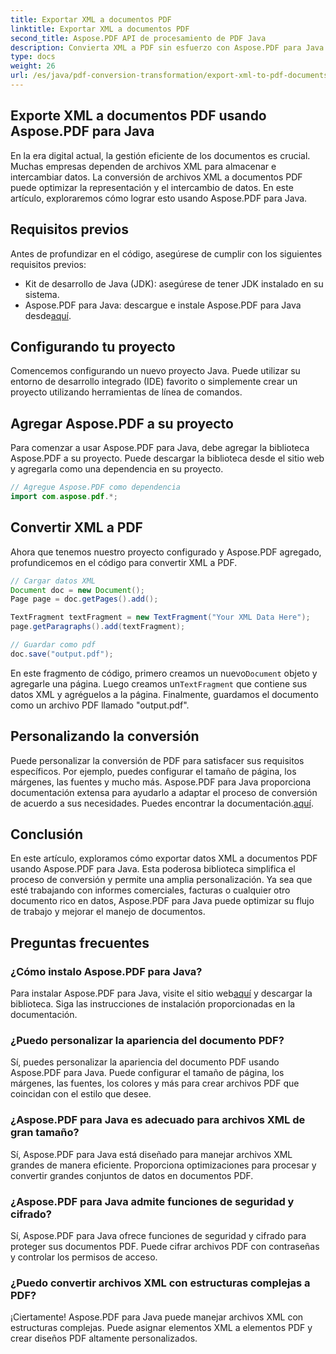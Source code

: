 ```yaml
---
title: Exportar XML a documentos PDF
linktitle: Exportar XML a documentos PDF
second_title: Aspose.PDF API de procesamiento de PDF Java
description: Convierta XML a PDF sin esfuerzo con Aspose.PDF para Java. Optimice la representación y el intercambio de datos. Aprenda cómo hacerlo en esta guía completa.
type: docs
weight: 26
url: /es/java/pdf-conversion-transformation/export-xml-to-pdf-documents/
---
```


## Exporte XML a documentos PDF usando Aspose.PDF para Java

En la era digital actual, la gestión eficiente de los documentos es crucial. Muchas empresas dependen de archivos XML para almacenar e intercambiar datos. La conversión de archivos XML a documentos PDF puede optimizar la representación y el intercambio de datos. En este artículo, exploraremos cómo lograr esto usando Aspose.PDF para Java.

## Requisitos previos

Antes de profundizar en el código, asegúrese de cumplir con los siguientes requisitos previos:

- Kit de desarrollo de Java (JDK): asegúrese de tener JDK instalado en su sistema.
-  Aspose.PDF para Java: descargue e instale Aspose.PDF para Java desde[aquí](https://releases.aspose.com/pdf/java/).

## Configurando tu proyecto

Comencemos configurando un nuevo proyecto Java. Puede utilizar su entorno de desarrollo integrado (IDE) favorito o simplemente crear un proyecto utilizando herramientas de línea de comandos. 

## Agregar Aspose.PDF a su proyecto

Para comenzar a usar Aspose.PDF para Java, debe agregar la biblioteca Aspose.PDF a su proyecto. Puede descargar la biblioteca desde el sitio web y agregarla como una dependencia en su proyecto.

```java
// Agregue Aspose.PDF como dependencia
import com.aspose.pdf.*;
```

## Convertir XML a PDF

Ahora que tenemos nuestro proyecto configurado y Aspose.PDF agregado, profundicemos en el código para convertir XML a PDF.

```java
// Cargar datos XML
Document doc = new Document();
Page page = doc.getPages().add();

TextFragment textFragment = new TextFragment("Your XML Data Here");
page.getParagraphs().add(textFragment);

// Guardar como pdf
doc.save("output.pdf");
```

 En este fragmento de código, primero creamos un nuevo`Document` objeto y agregarle una página. Luego creamos un`TextFragment` que contiene sus datos XML y agréguelos a la página. Finalmente, guardamos el documento como un archivo PDF llamado "output.pdf".

## Personalizando la conversión

 Puede personalizar la conversión de PDF para satisfacer sus requisitos específicos. Por ejemplo, puedes configurar el tamaño de página, los márgenes, las fuentes y mucho más. Aspose.PDF para Java proporciona documentación extensa para ayudarlo a adaptar el proceso de conversión de acuerdo a sus necesidades. Puedes encontrar la documentación.[aquí](https://reference.aspose.com/pdf/java/).

## Conclusión

En este artículo, exploramos cómo exportar datos XML a documentos PDF usando Aspose.PDF para Java. Esta poderosa biblioteca simplifica el proceso de conversión y permite una amplia personalización. Ya sea que esté trabajando con informes comerciales, facturas o cualquier otro documento rico en datos, Aspose.PDF para Java puede optimizar su flujo de trabajo y mejorar el manejo de documentos.

## Preguntas frecuentes

### ¿Cómo instalo Aspose.PDF para Java?

 Para instalar Aspose.PDF para Java, visite el sitio web[aquí](https://releases.aspose.com/pdf/java/) y descargar la biblioteca. Siga las instrucciones de instalación proporcionadas en la documentación.

### ¿Puedo personalizar la apariencia del documento PDF?

Sí, puedes personalizar la apariencia del documento PDF usando Aspose.PDF para Java. Puede configurar el tamaño de página, los márgenes, las fuentes, los colores y más para crear archivos PDF que coincidan con el estilo que desee.

### ¿Aspose.PDF para Java es adecuado para archivos XML de gran tamaño?

Sí, Aspose.PDF para Java está diseñado para manejar archivos XML grandes de manera eficiente. Proporciona optimizaciones para procesar y convertir grandes conjuntos de datos en documentos PDF.

### ¿Aspose.PDF para Java admite funciones de seguridad y cifrado?

Sí, Aspose.PDF para Java ofrece funciones de seguridad y cifrado para proteger sus documentos PDF. Puede cifrar archivos PDF con contraseñas y controlar los permisos de acceso.

### ¿Puedo convertir archivos XML con estructuras complejas a PDF?

¡Ciertamente! Aspose.PDF para Java puede manejar archivos XML con estructuras complejas. Puede asignar elementos XML a elementos PDF y crear diseños PDF altamente personalizados.